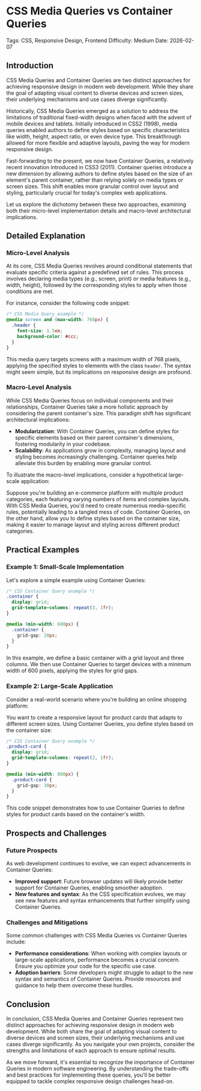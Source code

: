 # CSS Media Queries vs Container Queries
Tags: CSS, Responsive Design, Frontend
Difficulty: Medium
Date: 2026-02-07

## Introduction
CSS Media Queries and Container Queries are two distinct approaches for achieving responsive design in modern web development. While they share the goal of adapting visual content to diverse devices and screen sizes, their underlying mechanisms and use cases diverge significantly.

Historically, CSS Media Queries emerged as a solution to address the limitations of traditional fixed-width designs when faced with the advent of mobile devices and tablets. Initially introduced in CSS2 (1998), media queries enabled authors to define styles based on specific characteristics like width, height, aspect ratio, or even device type. This breakthrough allowed for more flexible and adaptive layouts, paving the way for modern responsive design.

Fast-forwarding to the present, we now have Container Queries, a relatively recent innovation introduced in CSS3 (2011). Container queries introduce a new dimension by allowing authors to define styles based on the size of an element's parent container, rather than relying solely on media types or screen sizes. This shift enables more granular control over layout and styling, particularly crucial for today's complex web applications.

Let us explore the dichotomy between these two approaches, examining both their micro-level implementation details and macro-level architectural implications.

## Detailed Explanation
### Micro-Level Analysis

At its core, CSS Media Queries revolves around conditional statements that evaluate specific criteria against a predefined set of rules. This process involves declaring media types (e.g., screen, print) or media features (e.g., width, height), followed by the corresponding styles to apply when those conditions are met.

For instance, consider the following code snippet:
```css
/* CSS Media Query example */
@media screen and (max-width: 768px) {
  .header {
    font-size: 1.5em;
    background-color: #ccc;
  }
}
```
This media query targets screens with a maximum width of 768 pixels, applying the specified styles to elements with the class `header`. The syntax might seem simple, but its implications on responsive design are profound.

### Macro-Level Analysis

While CSS Media Queries focus on individual components and their relationships, Container Queries take a more holistic approach by considering the parent container's size. This paradigm shift has significant architectural implications:

* **Modularization**: With Container Queries, you can define styles for specific elements based on their parent container's dimensions, fostering modularity in your codebase.
* **Scalability**: As applications grow in complexity, managing layout and styling becomes increasingly challenging. Container queries help alleviate this burden by enabling more granular control.

To illustrate the macro-level implications, consider a hypothetical large-scale application:

Suppose you're building an e-commerce platform with multiple product categories, each featuring varying numbers of items and complex layouts. With CSS Media Queries, you'd need to create numerous media-specific rules, potentially leading to a tangled mess of code. Container Queries, on the other hand, allow you to define styles based on the container size, making it easier to manage layout and styling across different product categories.

## Practical Examples
### Example 1: Small-Scale Implementation

Let's explore a simple example using Container Queries:
```css
/* CSS Container Query example */
.container {
  display: grid;
  grid-template-columns: repeat(3, 1fr);
}

@media (min-width: 600px) {
  .container {
    grid-gap: 20px;
  }
}
```
In this example, we define a basic container with a grid layout and three columns. We then use Container Queries to target devices with a minimum width of 600 pixels, applying the styles for grid gaps.

### Example 2: Large-Scale Application

Consider a real-world scenario where you're building an online shopping platform:

You want to create a responsive layout for product cards that adapts to different screen sizes. Using Container Queries, you define styles based on the container size:
```css
/* CSS Container Query example */
.product-card {
  display: grid;
  grid-template-columns: repeat(2, 1fr);
}

@media (min-width: 800px) {
  .product-card {
    grid-gap: 30px;
  }
}
```
This code snippet demonstrates how to use Container Queries to define styles for product cards based on the container's width.

## Prospects and Challenges
### Future Prospects

As web development continues to evolve, we can expect advancements in Container Queries:

* **Improved support**: Future browser updates will likely provide better support for Container Queries, enabling smoother adoption.
* **New features and syntax**: As the CSS specification evolves, we may see new features and syntax enhancements that further simplify using Container Queries.

### Challenges and Mitigations

Some common challenges with CSS Media Queries vs Container Queries include:

* **Performance considerations**: When working with complex layouts or large-scale applications, performance becomes a crucial concern. Ensure you optimize your code for the specific use case.
* **Adoption barriers**: Some developers might struggle to adapt to the new syntax and semantics of Container Queries. Provide resources and guidance to help them overcome these hurdles.

## Conclusion

In conclusion, CSS Media Queries and Container Queries represent two distinct approaches for achieving responsive design in modern web development. While both share the goal of adapting visual content to diverse devices and screen sizes, their underlying mechanisms and use cases diverge significantly. As you navigate your own projects, consider the strengths and limitations of each approach to ensure optimal results.

As we move forward, it's essential to recognize the importance of Container Queries in modern software engineering. By understanding the trade-offs and best practices for implementing these queries, you'll be better equipped to tackle complex responsive design challenges head-on.
